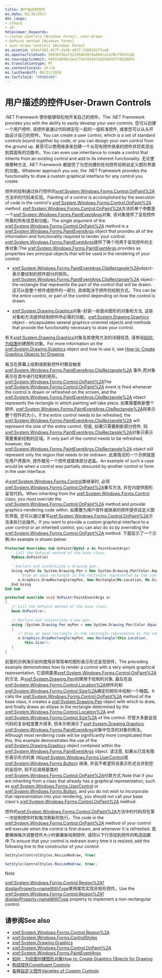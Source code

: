 ```yaml
---
title: 用户描述的控件
ms.date: 03/30/2017
dev_langs:
- csharp
- vb
helpviewer_keywords:
- custom controls [Windows Forms], user-drawn
- OnPaint method [Windows Forms]
- user-drawn controls [Windows Forms]
ms.assetid: 034af4b5-457f-4160-a937-22891817faa8
ms.openlocfilehash: 50036f5bef323368b4970a080ca7a70cf94252d6
ms.sourcegitcommit: 68653db98c5ea7744fd438710248935f70020dfb
ms.translationtype: MT
ms.contentlocale: zh-CN
ms.lasthandoff: 08/22/2019
ms.locfileid: "69966490"
---
```

# <a name="user-drawn-controls"></a><span data-ttu-id="a4411-102">用户描述的控件</span><span class="sxs-lookup"><span data-stu-id="a4411-102">User-Drawn Controls</span></span>
<span data-ttu-id="a4411-103">.NET Framework 使你能够轻松地开发自己的控件。</span><span class="sxs-lookup"><span data-stu-id="a4411-103">The .NET Framework provides you with the ability to easily develop your own controls.</span></span> <span data-ttu-id="a4411-104">您可以创建一个用户控件, 该控件是通过代码绑定在一起的一组标准控件, 或者您可以从头开始设计自己的控件。</span><span class="sxs-lookup"><span data-stu-id="a4411-104">You can create a user control, which is a set of standard controls bound together by code, or you can design your own control from the ground up.</span></span> <span data-ttu-id="a4411-105">甚至可以使用继承来创建一个从现有控件继承的控件并将其添加到其固有的功能中。</span><span class="sxs-lookup"><span data-stu-id="a4411-105">You can even use inheritance to create a control that inherits from an existing control and add to its inherent functionality.</span></span> <span data-ttu-id="a4411-106">无论使用哪种方法, .NET Framework 都提供了为您创建的任何控件绘制自定义图形界面的功能。</span><span class="sxs-lookup"><span data-stu-id="a4411-106">Whatever approach you use, the .NET Framework provides the functionality to draw a custom graphical interface for any control you create.</span></span>  
  
 <span data-ttu-id="a4411-107">控件的绘制通过执行控件的<xref:System.Windows.Forms.Control.OnPaint%2A>方法中的代码来实现。</span><span class="sxs-lookup"><span data-stu-id="a4411-107">Painting of a control is accomplished by the execution of code in the control's <xref:System.Windows.Forms.Control.OnPaint%2A> method.</span></span> <span data-ttu-id="a4411-108"><xref:System.Windows.Forms.Control.OnPaint%2A>方法的单个参数是一个<xref:System.Windows.Forms.PaintEventArgs>对象, 该对象提供了呈现控件所需的所有信息和功能。</span><span class="sxs-lookup"><span data-stu-id="a4411-108">The single argument of the <xref:System.Windows.Forms.Control.OnPaint%2A> method is a <xref:System.Windows.Forms.PaintEventArgs> object that provides all of the information and functionality required to render your control.</span></span> <span data-ttu-id="a4411-109"><xref:System.Windows.Forms.PaintEventArgs>提供了两个将用于呈现控件的主体对象:</span><span class="sxs-lookup"><span data-stu-id="a4411-109">The <xref:System.Windows.Forms.PaintEventArgs> provides as properties two principal objects that will be used in the rendering of your control:</span></span>  
  
- <span data-ttu-id="a4411-110"><xref:System.Windows.Forms.PaintEventArgs.ClipRectangle%2A>object-表示要绘制的控件部分的矩形。</span><span class="sxs-lookup"><span data-stu-id="a4411-110"><xref:System.Windows.Forms.PaintEventArgs.ClipRectangle%2A> object - the rectangle that represents the part of the control that will be drawn.</span></span> <span data-ttu-id="a4411-111">这可以是整个控件或控件的一部分, 具体取决于控件的绘制方式。</span><span class="sxs-lookup"><span data-stu-id="a4411-111">This can be the entire control, or part of the control depending on how the control is drawn.</span></span>  
  
- <span data-ttu-id="a4411-112"><xref:System.Drawing.Graphics>对象-封装一些面向图形的对象和方法, 这些对象和方法提供绘制控件所必需的功能。</span><span class="sxs-lookup"><span data-stu-id="a4411-112"><xref:System.Drawing.Graphics> object - encapsulates several graphics-oriented objects and methods that provide the functionality necessary to draw your control.</span></span>  
  
 <span data-ttu-id="a4411-113">有关<xref:System.Drawing.Graphics>对象及其使用方法的详细信息, 请参阅[如何:为绘图](../advanced/how-to-create-graphics-objects-for-drawing.md)创建图形对象。</span><span class="sxs-lookup"><span data-stu-id="a4411-113">For more information on the <xref:System.Drawing.Graphics> object and how to use it, see [How to: Create Graphics Objects for Drawing](../advanced/how-to-create-graphics-objects-for-drawing.md).</span></span>  
  
 <span data-ttu-id="a4411-114">每当在屏幕上绘制或刷新控件时都会触发<xref:System.Windows.Forms.PaintEventArgs.ClipRectangle%2A> 事件,而对象表示在其中进行绘制的矩形。<xref:System.Windows.Forms.Control.OnPaint%2A></span><span class="sxs-lookup"><span data-stu-id="a4411-114">The <xref:System.Windows.Forms.Control.OnPaint%2A> event is fired whenever the control is drawn or refreshed on the screen, and the <xref:System.Windows.Forms.PaintEventArgs.ClipRectangle%2A> object represents the rectangle in which painting will take place.</span></span> <span data-ttu-id="a4411-115">如果需要刷新整个控件, <xref:System.Windows.Forms.PaintEventArgs.ClipRectangle%2A>将表示整个控件的大小。</span><span class="sxs-lookup"><span data-stu-id="a4411-115">If the entire control needs to be refreshed, the <xref:System.Windows.Forms.PaintEventArgs.ClipRectangle%2A> will represent the size of the entire control.</span></span> <span data-ttu-id="a4411-116">但是, 如果只需要刷新部分控件, 则<xref:System.Windows.Forms.PaintEventArgs.ClipRectangle%2A>对象只表示需要重新绘制的区域。</span><span class="sxs-lookup"><span data-stu-id="a4411-116">If only part of the control needs to be refreshed, however, the <xref:System.Windows.Forms.PaintEventArgs.ClipRectangle%2A> object will represent only the region that needs to be redrawn.</span></span> <span data-ttu-id="a4411-117">此类情况的一个示例就是在用户界面中, 控件被另一个控件或窗体部分遮盖。</span><span class="sxs-lookup"><span data-stu-id="a4411-117">An example of such a case would be when a control was partially obscured by another control or form in the user interface.</span></span>  
  
 <span data-ttu-id="a4411-118">从<xref:System.Windows.Forms.Control>类继承时, 必须<xref:System.Windows.Forms.Control.OnPaint%2A>重写方法, 并在内提供图形呈现代码。</span><span class="sxs-lookup"><span data-stu-id="a4411-118">When inheriting from the <xref:System.Windows.Forms.Control> class, you must override the <xref:System.Windows.Forms.Control.OnPaint%2A> method and provide graphics-rendering code within.</span></span> <span data-ttu-id="a4411-119">如果要为用户控件或继承的控件提供自定义图形界面, 还可以通过重写<xref:System.Windows.Forms.Control.OnPaint%2A>方法来执行此操作。</span><span class="sxs-lookup"><span data-stu-id="a4411-119">If you want to provide a custom graphical interface to a user control or an inherited control, you can also do so by overriding the <xref:System.Windows.Forms.Control.OnPaint%2A> method.</span></span> <span data-ttu-id="a4411-120">下面显示了一个示例:</span><span class="sxs-lookup"><span data-stu-id="a4411-120">An example is shown below:</span></span>  
  
```vb  
Protected Overrides Sub OnPaint(ByVal e As PaintEventArgs)  
   ' Call the OnPaint method of the base class.  
   MyBase.OnPaint(e)  
  
   ' Declare and instantiate a drawing pen.  
   Using myPen As System.Drawing.Pen = New System.Drawing.Pen(Color.Aqua)  
      ' Draw an aqua rectangle in the rectangle represented by the control.  
      e.Graphics.DrawRectangle(myPen, New Rectangle(Me.Location, Me.Size))  
   End Using
End Sub  
```  
  
```csharp  
protected override void OnPaint(PaintEventArgs e)  
{  
   // Call the OnPaint method of the base class.  
   base.OnPaint(e);  
  
   // Declare and instantiate a new pen.  
   using (System.Drawing.Pen myPen = new System.Drawing.Pen(Color.Aqua))  
   {
      // Draw an aqua rectangle in the rectangle represented by the control.  
      e.Graphics.DrawRectangle(myPen, new Rectangle(this.Location,   
         this.Size));  
   }
}  
```  
  
 <span data-ttu-id="a4411-121">前面的示例演示如何使用非常简单的图形表示形式呈现控件。</span><span class="sxs-lookup"><span data-stu-id="a4411-121">The preceding example demonstrates how to render a control with a very simple graphical representation.</span></span> <span data-ttu-id="a4411-122">它调用基类<xref:System.Windows.Forms.Control.OnPaint%2A>的方法, 并<xref:System.Drawing.Pen>创建用于绘制的对象, 最后在由<xref:System.Windows.Forms.Control.Location%2A>控件的和<xref:System.Windows.Forms.Control.Size%2A>确定的矩形中绘制一个椭圆。</span><span class="sxs-lookup"><span data-stu-id="a4411-122">It calls the <xref:System.Windows.Forms.Control.OnPaint%2A> method of the base class, it creates a <xref:System.Drawing.Pen> object with which to draw, and finally draws an ellipse in the rectangle determined by the <xref:System.Windows.Forms.Control.Location%2A> and <xref:System.Windows.Forms.Control.Size%2A> of the control.</span></span> <span data-ttu-id="a4411-123">尽管大多数呈现代码的复杂程度要大得多, 但本示例演示了<xref:System.Drawing.Graphics> <xref:System.Windows.Forms.PaintEventArgs>对象中包含的对象的用法。</span><span class="sxs-lookup"><span data-stu-id="a4411-123">Although most rendering code will be significantly more complicated than this, this example demonstrates the use of the <xref:System.Drawing.Graphics> object contained within the <xref:System.Windows.Forms.PaintEventArgs> object.</span></span> <span data-ttu-id="a4411-124">请注意, 如果从已具有图形表示形式的类 (如<xref:System.Windows.Forms.UserControl>或<xref:System.Windows.Forms.Button>) 继承, 并且不希望将该表示形式合并到您的呈现中, 则不应调用基类的<xref:System.Windows.Forms.Control.OnPaint%2A>付款方式.</span><span class="sxs-lookup"><span data-stu-id="a4411-124">Note that if you are inheriting from a class that already has a graphical representation, such as <xref:System.Windows.Forms.UserControl> or <xref:System.Windows.Forms.Button>, and you do not wish to incorporate that representation into your rendering, you should not call your base class's <xref:System.Windows.Forms.Control.OnPaint%2A> method.</span></span>  
  
 <span data-ttu-id="a4411-125">控件的<xref:System.Windows.Forms.Control.OnPaint%2A>方法中的代码将在第一次绘制控件时和每次刷新时执行。</span><span class="sxs-lookup"><span data-stu-id="a4411-125">The code in the <xref:System.Windows.Forms.Control.OnPaint%2A> method of your control will execute when the control is first drawn, and whenever it is refreshed.</span></span> <span data-ttu-id="a4411-126">若要确保每次调整控件大小时都重新绘制控件, 请将以下行添加到控件的构造函数中:</span><span class="sxs-lookup"><span data-stu-id="a4411-126">To ensure that your control is redrawn every time it is resized, add the following line to the constructor of your control:</span></span>  
  
```vb  
SetStyle(ControlStyles.ResizeRedraw, True)  
```  
  
```csharp  
SetStyle(ControlStyles.ResizeRedraw, true);  
```  
  
> [!NOTE]
> <span data-ttu-id="a4411-127"><xref:System.Windows.Forms.Control.Region%2A?displayProperty=nameWithType>使用属性实现非矩形控件。</span><span class="sxs-lookup"><span data-stu-id="a4411-127">Use the <xref:System.Windows.Forms.Control.Region%2A?displayProperty=nameWithType> property to implement a non-rectangular control.</span></span>  
  
## <a name="see-also"></a><span data-ttu-id="a4411-128">请参阅</span><span class="sxs-lookup"><span data-stu-id="a4411-128">See also</span></span>

- <xref:System.Windows.Forms.Control.Region%2A>
- <xref:System.Windows.Forms.ControlStyles>
- <xref:System.Drawing.Graphics>
- <xref:System.Windows.Forms.Control.OnPaint%2A>
- <xref:System.Windows.Forms.PaintEventArgs>
- [<span data-ttu-id="a4411-129">如何：为绘图创建图形对象</span><span class="sxs-lookup"><span data-stu-id="a4411-129">How to: Create Graphics Objects for Drawing</span></span>](../advanced/how-to-create-graphics-objects-for-drawing.md)
- [<span data-ttu-id="a4411-130">构成控件</span><span class="sxs-lookup"><span data-stu-id="a4411-130">Constituent Controls</span></span>](constituent-controls.md)
- [<span data-ttu-id="a4411-131">各种自定义控件</span><span class="sxs-lookup"><span data-stu-id="a4411-131">Varieties of Custom Controls</span></span>](varieties-of-custom-controls.md)

